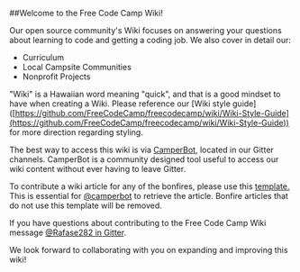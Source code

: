 ##Welcome to the Free Code Camp Wiki!

Our open source community's Wiki focuses on answering your questions about learning to code and getting a coding job. We also cover in detail our:
- Curriculum
- Local Campsite Communities
- Nonprofit Projects

"Wiki" is a Hawaiian word meaning "quick", and that is a good mindset to have when creating a Wiki. Please reference our [Wiki style guide] ([https://github.com/FreeCodeCamp/freecodecamp/wiki/Wiki-Style-Guide](https://github.com/FreeCodeCamp/freecodecamp/wiki/Wiki-Style-Guide)) for more direction regarding styling.

The best way to access this wiki is via [CamperBot](https://github.com/FreeCodeCamp/FreeCodeCamp/wiki/camperbot), located in our Gitter channels. CamperBot is a community designed tool useful to access our wiki content without ever having to leave Gitter.

To contribute a wiki article for any of the bonfires, please use this [template.](https://github.com/FreeCodeCamp/FreeCodeCamp/wiki/Bonfire-Wiki-Template) This is essential for [@camperbot](https://github.com/camperbot) to retrieve the article. Bonfire articles that do not use this template will be removed.

If you have questions about contributing to the Free Code Camp Wiki message [@Rafase282 in Gitter](https://gitter.im/Rafase282).

We look forward to collaborating with you on expanding and improving this wiki!